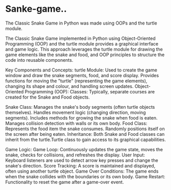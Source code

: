 # Sanke-game..
The Classic Snake Game in Python was made using OOPs and the turtle module.

The Classic Snake Game implemented in Python using Object-Oriented Programming (OOP) and the turtle module provides a graphical interface and game logic. This approach leverages the turtle module for drawing the game elements like the snake and food, and OOP principles to structure the code into reusable components.

Key Components and Concepts:
turtle Module:
Used to create the game window and draw the snake segments, food, and score display.
Provides functions for moving the "turtle" (representing the game elements), changing its shape and colour, and handling screen updates.
Object-Oriented Programming (OOP):
Classes: Typically, separate courses are created for the Snake and Food objects.

Snake Class:
Manages the snake's body segments (often turtle objects themselves).
Handles movement logic (changing direction, moving segments).
Includes methods for growing the snake when food is eaten.
Manages collision detection with walls or its own body.
Food Class:
Represents the food item the snake consumes.
Randomly positions itself on the screen after being eaten.
Inheritance: Both Snake and Food classes can inherit from the turtle.Turtle class to gain access to its graphical capabilities.

Game Logic:
Game Loop: Continuously updates the game state, moves the snake, checks for collisions, and refreshes the display.
User Input: Keyboard listeners are used to detect arrow key presses and change the snake's direction.
Score Tracking: A score is maintained and displayed, often using another turtle object.
Game Over Conditions: The game ends when the snake collides with the boundaries or its own body.
Game Restart: Functionality to reset the game after a game-over event.
